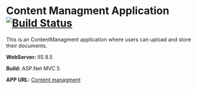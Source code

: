 # Content Managment Application [![Build Status](http://52.91.55.80:8080/buildStatus/icon?job=CM_DEV&buid)](http://54.173.3.188:8080/view/CM_Dashboard/job/CM_DEV/4/)

This is an ContentManagment application where users can upload and store their documents.

**WebServer:** IIS 8.5

**Build:** ASP.Net MVC 5

**APP URL:** [Content managment](http://ec2-54-209-15-120.compute-1.amazonaws.com:8010/)
